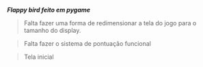 **_Flappy bird feito em pygame_**

> Falta fazer uma forma de redimensionar a tela do jogo para o tamanho do display.

> Falta fazer o sistema de pontuação funcional

> Tela inicial
